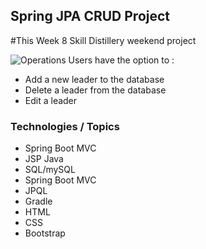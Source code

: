## Spring JPA CRUD Project
#This Week 8 Skill Distillery weekend project

![Operations](/crud.png)
Users have the option to :
* Add a new leader to the database
* Delete a leader from the database
* Edit a leader

### Technologies / Topics
* Spring Boot MVC
* JSP Java 
* SQL/mySQL
* Spring Boot MVC
* JPQL
* Gradle 
* HTML
* CSS
* Bootstrap 
